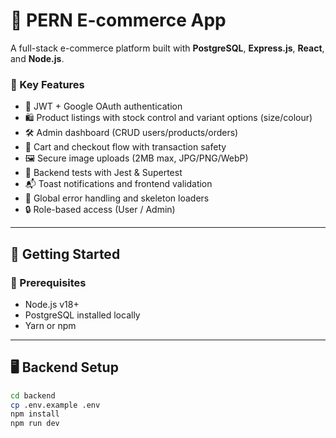 # 🛒 PERN E-commerce App

A full-stack e-commerce platform built with **PostgreSQL**, **Express.js**, **React**, and **Node.js**.

### 🧩 Key Features

- 🔐 JWT + Google OAuth authentication
- 🛍️ Product listings with stock control and variant options (size/colour)
- 🛠️ Admin dashboard (CRUD users/products/orders)
- 🛒 Cart and checkout flow with transaction safety
- 🖼️ Secure image uploads (2MB max, JPG/PNG/WebP)
- 🧪 Backend tests with Jest & Supertest
- 📬 Toast notifications and frontend validation
- 🧼 Global error handling and skeleton loaders
- 🔒 Role-based access (User / Admin)

---

## 🚀 Getting Started

### 🧱 Prerequisites

- Node.js v18+
- PostgreSQL installed locally
- Yarn or npm

---

## 🖥️ Backend Setup

```bash
cd backend
cp .env.example .env
npm install
npm run dev